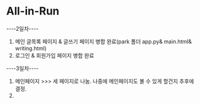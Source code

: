 # All-in-Run
----2일차----
1) 메인 글목록 페이지 & 글쓰기 페이지 병합 완료(park 폴더 app.py& main.html& writing.html)
2) 로그인 & 회원가입 페이지 병합 완료

----3일차----
1) 메인페이지 >>> 세 페이지로 나눔. 나중에 메인페이지도 볼 수 있게 할건지 추후에 결정.
2) 